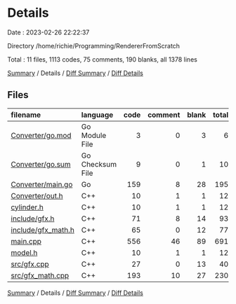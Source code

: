 # Details

Date : 2023-02-26 22:22:37

Directory /home/richie/Programming/RendererFromScratch

Total : 11 files,  1113 codes, 75 comments, 190 blanks, all 1378 lines

[Summary](results.md) / Details / [Diff Summary](diff.md) / [Diff Details](diff-details.md)

## Files
| filename | language | code | comment | blank | total |
| :--- | :--- | ---: | ---: | ---: | ---: |
| [Converter/go.mod](/Converter/go.mod) | Go Module File | 3 | 0 | 3 | 6 |
| [Converter/go.sum](/Converter/go.sum) | Go Checksum File | 9 | 0 | 1 | 10 |
| [Converter/main.go](/Converter/main.go) | Go | 159 | 8 | 28 | 195 |
| [Converter/out.h](/Converter/out.h) | C++ | 10 | 1 | 1 | 12 |
| [cylinder.h](/cylinder.h) | C++ | 10 | 1 | 1 | 12 |
| [include/gfx.h](/include/gfx.h) | C++ | 71 | 8 | 14 | 93 |
| [include/gfx_math.h](/include/gfx_math.h) | C++ | 65 | 0 | 12 | 77 |
| [main.cpp](/main.cpp) | C++ | 556 | 46 | 89 | 691 |
| [model.h](/model.h) | C++ | 10 | 1 | 1 | 12 |
| [src/gfx.cpp](/src/gfx.cpp) | C++ | 27 | 0 | 13 | 40 |
| [src/gfx_math.cpp](/src/gfx_math.cpp) | C++ | 193 | 10 | 27 | 230 |

[Summary](results.md) / Details / [Diff Summary](diff.md) / [Diff Details](diff-details.md)